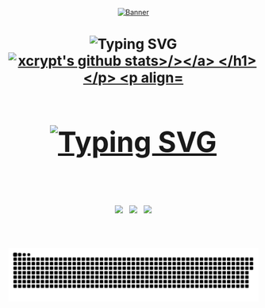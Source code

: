 <div>
<p align="center">
  <a href="https://ww.edionlee55.com"><img src=https://github.com/edisonlee55/edisonlee55/assets/161102342/50718296-51a5-4b99-9e05-564c0e01b869
 alt="Banner"></a>
</p>

<h1 
<a align="center"><img src="https://readme-typing-svg.demolab.com?font=Fira+Code&pause=1000&color=D58300&random=false&width=435&lines=Hi+I'm+xcrxypt+!;Welcome+to+my+GitHub+profile" alt="Typing SVG"/></a>
<a align="center"><a href="https://github.com/xcrxypt"><img src="https://github-readme-stats.vercel.app/api?username=xcrxypt&show_icons=true&theme=great-gatsby" alt="xcrypt's github stats>/></a>
  </h1>
</p>

<p align="center">
<h1 align="center"><img src="https://readme-typing-svg.demolab.com?font=Fira+Code&duration=1&pause=10000&color=b87e14&random=false&width=435&lines=learning:" alt="Typing SVG"<a/></a>
  <p aling><img src=https://img.shields.io/badge/JavaScript-d58300?style=for-the-badge&logo=javascript&logoColor=white>
  <img src=https://img.shields.io/badge/HTML-d58300?style=for-the-badge&logo=html5&logoColor=white>
  <img src=https://img.shields.io/badge/CSS-d58300?&style=for-the-badge&logo=css3&logoColor=white
</h1>
</p>
<div>

<picture>
  <source media="(prefers-color-scheme: dark)" srcset="https://raw.githubusercontent.com/xcrxypt/xcrxypt/output/github-contribution-grid-snake-dark.svg">
  <source media="(prefers-color-scheme: light)" srcset="https://raw.githubusercontent.com/xcrxypt/xcrxypt/output/github-contribution-grid-snake.svg">
  <img alt="github contribution grid snake animation" src="https://raw.githubusercontent.com/xcrxypt/xcrxypt/output/github-contribution-grid-snake.svg">
</picture>
